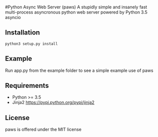 #Python Async Web Server (paws)
A stupidly simple and insanely fast multi-process asyncronous python web server powered by Python 3.5 asyncio

Installation
------------
```
python3 setup.py install
```

Example
-------
Run app.py from the example folder to see a simple example use of paws


Requirements
------------
- Python >= 3.5
- Jinja2 https://pypi.python.org/pypi/jinja2


License
-------
paws is offered under the MIT license
